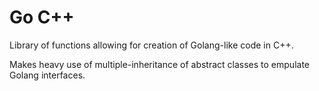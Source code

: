 # Go C++
Library of functions allowing for creation of Golang-like code in C++.

Makes heavy use of multiple-inheritance of abstract classes to empulate
Golang interfaces.


